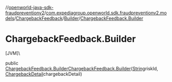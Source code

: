 //[openworld-java-sdk-fraudpreventionv2](../../../../index.md)/[com.expediagroup.openworld.sdk.fraudpreventionv2.models](../../index.md)/[ChargebackFeedback](../index.md)/[Builder](index.md)/[ChargebackFeedback.Builder](-chargeback-feedback.-builder.md)

# ChargebackFeedback.Builder

[JVM]\

public [ChargebackFeedback.Builder](index.md)[ChargebackFeedback.Builder](-chargeback-feedback.-builder.md)([String](https://docs.oracle.com/javase/8/docs/api/java/lang/String.html)riskId, [ChargebackDetail](../../-chargeback-detail/index.md)chargebackDetail)
